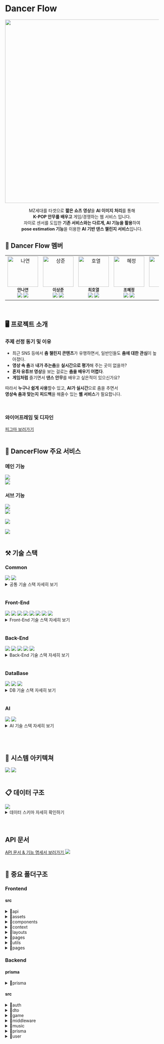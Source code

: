 # Dancer Flow

<div align="center">
<img src="./images/logo.png" width="600px">
<p align="center">
MZ세대를 타겟으로 <b>짧은 쇼츠 영상</b>을 <b>AI 이미지 처리</b>를 통해</br>
 <b>K-POP 안무를 배우고</b> 게임/경쟁하는 웹 서비스 입니다.</br>
 자이로 센서를 도입한 <b>기존 서비스와는 다르게, AI 기능을 활용</b>하여 </br><b>pose estimation 기능</b>을 이용한 <b>AI 기반 댄스 챌린지 서비스</b>입니다.
</p>
</div>

## 🤹 **Dancer Flow 멤버**

<table>
  <tr>
    <td align="center"><img src="./images/members/1.png" width="100px" alt="나연"/><br /><sub><b>안나연</b></sub><br />
    <img src="https://img.shields.io/badge/FrontEnd-386ED7?style=flat-square&logoColor=white"/>
    <img src="https://img.shields.io/badge/AI-63BA71?style=flat-square&logoColor=white"/>
    </td>
    <td align="center"><img src="./images/members/2.png" width="100px" alt="상준"/><br /><sub><b>이상준</b></sub><br />
    <img src="https://img.shields.io/badge/FrontEnd-386ED7?style=flat-square&logoColor=white"/>
    <img src="https://img.shields.io/badge/AI-63BA71?style=flat-square&logoColor=white"/>
    </td>
    <td align="center"><img src="./images/members/3.jpg" width="100px" alt="호열"/><br /><sub><b>최호열</b></sub><br />
    <img src="https://img.shields.io/badge/FrontEnd-386ED7?style=flat-square&logoColor=white"/>
     <img src="https://img.shields.io/badge/AI-63BA71?style=flat-square&logoColor=white"/>
    </td>
    <td align="center"><img src="./images/members/4.jpg" width="100px" alt="혜정"/><br /><sub><b>조혜정</b></sub><br />
    <img src="https://img.shields.io/badge/BackEnd-EA5E5E?style=flat-square&logoColor=white"/>
    <img src="https://img.shields.io/badge/AI-63BA71?style=flat-square&logoColor=white"/>
    </td>
    <td align="center"><img src="./images/members/5.jpg" width="100px" alt="기석"/><br /><sub><b>이기석</b></sub><br />
    <img src="https://img.shields.io/badge/BackEnd-EA5E5E?style=flat-square&logoColor=white"/>
    <img src="https://img.shields.io/badge/AI-63BA71?style=flat-square&logoColor=white"/>
    </td>
   
  </tr>
  
</table>
<br/>

## 🖥️ 프로젝트 소개

### 주제 선정 동기 및 이유

- 최근 SNS 등에서 **춤 챌린지 콘텐츠**가 유행하면서,
  일반인들도 **춤에 대한 관심**이 높아졌다.
- **영상 속 춤**과 **내가 추는춤**을 **실시간으로 평가**해
  주는 곳이 없을까?
- **혼자 유튜브 영상**을 보는 걸로는 **춤을 배우기 어렵다**.
- **게임처럼** 즐기면서 **댄스 안무**를 배우고 싶은적이 있으신가요?
  <br/>

따라서 **누구나 쉽게 사용**할수 있고, **AI가 실시간**으로 춤을 추면서 <br/>
**영상속 춤과 맞는지** **피드백**을 해줄수 있는 **웹 서비스**가 필요합니다.

<br/>

### 와이어프레임 및 디자인

<a href="https://www.figma.com/file/mhE3I4SMh33XQUEo3NqF20/Team11?type=design&node-id=0-1&mode=design">피그마 보러가기</a>
<br/>
<br/>

## 📝 DancerFlow 주요 서비스

### 메인 기능

<img src="./images/function/챌린지모드.png" >
  <br/>
<img src="./images/function/연습모드.png">
  <br/>

### 서브 기능

<img src="./images/function/서브기능.png">
<br/>
<img src="./images/function/노래선택.png">
  <br/>
<br/>
<img src="./images/function/대시보드.png">
  <br/>
<br/>
<img src="./images/function/서브기능1.png">
  <br/>
  <br/>

## ⚒️ 기술 스택

### **Common**

  <div>
    <img src="https://img.shields.io/badge/Typescript-3178C6?style=flat-square&logo=Typescript&logoColor=white"/>
    <img src="https://img.shields.io/badge/Git-F05032?style=flat&logo=Git&logoColor=white"/>
  </div>
  <details>
  <summary>
  공통 기술 스택 자세히 보기
  </summary>

<br/>
<img src="https://img.shields.io/badge/Typescript-3178C6?style=for-the-badge&logo=Typescript&logoColor=white"/>

  <details>
      <summary> Javascript의 한계</summary>
      Javascript는 타입에 제약이 없어 의도치 않은 문제점을 발생시킬 수 있습니다.  
        이러한 문제점은 디버깅을 쉽게 하지 못하게 되고 결국 개발생산성을 저하시키는 요인이 됩니다.
    </details>

  <details>
      <summary>최고의 개발 환경</summary>
      Typescript는 Javascript의 정적버전 언어입니다.동적타입 언어인 Javascript가 가진 단점을 명확한 타입 지정으로 보완이 가능하며,  
     이는 자동완성,타입유추 등 개발자에게 보다 나은 개발환경을 제공해줍니다.
    </details>
    <br/>
       <img src="https://img.shields.io/badge/Git-F05032?style=for-the-badge&logo=Git&logoColor=white"/>
     <details>
       <summary>Git Flow</summary>

  - Git Flow는 코드의 안정성을 유지하면서도 동시에 여러 버전과 기능을 관리할 수 있게 해주는 강력한 브랜치 관리 전략입니다.
  - 코드의 품질을 향상시키고, 프로젝트 관리를 효과적으로 수행할 수 있습니다.
  <div>
      <img src="./images/gitFlow.jpg" width="800px">
      </div>
  </details>
  </details>

 

<br/>

### **Front-End**

<div>
  <img src="https://img.shields.io/badge/React-61DAFB?style=flat-square&logo=React&logoColor=white"/>
  <img src="https://img.shields.io/badge/Vite-646CFF?style=flat-square&logo=Vite&logoColor=white"/>
  <img src="https://img.shields.io/badge/React Query-FF4154?style=flat-square&logo=ReactQuery&logoColor=white"/>
  <img src="https://img.shields.io/badge/ReChart-24B6C0?style=flat-square&logoColor=white"/>
  <img src="https://img.shields.io/badge/LottieFiles-00DDB3?style=flat-square&logoColor=white"/>
 <img src="https://img.shields.io/badge/Axios-5A29E4?style=flat-square&logo=Axios&logoColor=white"/>
  <img src="https://img.shields.io/badge/Styled Components-DB7093?style=flat-square&logo=styled-components&logoColor=white"/>
   <img src="https://img.shields.io/badge/Three.js-000000?style=flat-square&logo=Three.js&logoColor=white"/>

</div>
   <details>
     <summary>
     Front-End 기술 스택 자세히 보기
     </summary>
     <br/>
<img src="https://img.shields.io/badge/Vite-646CFF?style=for-the-badge&logo=Vite&logoColor=white"/>
<details><summary>
빠른 cold start, 즉시 업데이트 및 HMR(Hot Module Replacement)을 제공
</summary>

- Vite는 개발 서버가 처음 시작할 때 파일들을 모두 번들링하지 않습니다. 대신, 필요한 파일만 즉시 변환하여 서빙하므로 개발 서버 시작이 빠릅니다.
- 개발시 빠른 반응 속도를 가능하게 하므로, 개발 생산성을 높이는데 큰 도움이 됩니다.
  </details>
       <br/>
       <img src="https://img.shields.io/badge/React Query-FF4154?style=for-the-badge&logo=ReactQuery&logoColor=white"/>

     <details>
       <summary>보다 편한 비동기 처리</summary>

  - Api 호출을 하는 일련의 과정을 Tanstack-Query에서 제공하는 hook을 통해 편리하게 사용할 수 있습니다.
  </details>
  <details>
  <summary>
  캐싱
  </summary>

  - 한번 처리된 데이터는 queryKey값을 통해 캐싱화 되며 불필요한 api호출을 줄일 수 있습니다.  
    이는 페이지 이동이 잦은 사용자에게 실시간 환경을 제공함으로서 보다 나은 사용자경험을 제공합니다.

</details>

<details>
<summary>강력한 비동기 상태관리</summary>

- Tanstack-Query에서 제공하는 hook 옵션들은 강력한 비동기 상태관리를 가능하게 합니다.  
Suspense에서 관리하는 3가지 상태(pendding,ready,errored)를 react-query에서 직접적으로 접근하여  
isLoading,isFetching,isError,onSuccess,onSettled 등의 옵션으로 간편하게 관리 할 수 있게 해주며,  
이러한 옵션들은 api 호출 시 발생되는 복잡한 다중 이벤트 처리에도 강력한 힘을 발휘합니다.  
또한 전역으로 설정하여 일괄적으로 조건부 처리 또한 가능합니다.
</details>
<br/>
<img src="https://img.shields.io/badge/ReChart-24B6C0?style=for-the-badge&logoColor=white"/>

<details><summary>
React에 최적화된 선언적인 리액트 차트 라이브러리
</summary>

- Rechart와 같은 선언적 라이브러리를 사용하면, 개발자는 어떻게 그래프를 그려야 하는지에 대한 복잡한 과정을 걱정할 필요가 없습니다.
- 각 컴포넌트가 어떤 데이터를 사용하고 어떤 모양을 가지길 원하는지만 선언하여 코드의 가독성을 높여줍니다.
</details>
<br/>
 <img src="https://img.shields.io/badge/LottieFiles-00DDB3?style=for-the-badge&logoColor=white"/>

<details>
<summary>JSON 기반으로 애니메이션을 더 쉽고 효율적으로 제공</summary>

- Lottie 애니메이션은 JSON 파일 형태로 표현되므로, 비트맵 애니메이션(GIF 등)에 비해 크기가 크게 줄어듭니다. 이로 인해 로딩 시간이 줄어들고, 전반적인 웹사이트나 앱 성능이 향상됩니다.
- 사용자의 상호작용에 따라 애니메이션을 변경하거나 반응할 수 있습니다.
- 다양한 플랫폼(iOS, Android, 웹 등)에서 동작하므로, 플랫폼 간에 일관된 애니메이션을 제공할 수 있습니다.

</details>
<br/>
<img src="https://img.shields.io/badge/Axios-5A29E4?style=for-the-badge&logo=Axios&logoColor=white"/>

<details>
<summary>
일괄적인 예외 처리
</summary>

- Intercepter를 통해 response,request에 접근하여 일괄적인 예외처리가 가능합니다.
  </details>

<details>
  <summary>
  Parsing
  </summary>

- axios는 자체적으로 response,requset 데이터를 parsing해주어서 fetch보다 간편하게 사용이 가능합니다.

</details>
<br/>
<img src="https://img.shields.io/badge/Styled Components-DB7093?style=for-the-badge&logo=Three.js&logoColor=white"/>

<details>
<summary>효율적인 재사용</summary>

- 한번 선언으로 여러 곳에서 재사용이 가능하며, 필요의 경우 상속을 통해 부가적으로 수정하는 것 또한 가능합니다.
  </details>

   <details>
      <summary>
      조건부 스타일
      </summary>

  - props를 통해 javascript를 이용한 조건부 스타일링은 styled-components의 강력한 기능 중 하나입니다.
   </details>
  <details>
     <summary>
     전역 스타일 관리
     </summary>

  - Theme을 통해 일괄적인 스타일 수정이 가능합니다.
    </details>

<br/>
<img src="https://img.shields.io/badge/Three.js-000000?style=for-the-badge&logo=Three.js&logoColor=white"/>

<details>
<summary>3D 컴퓨터 그래픽을 생성하고 표시하기 위한 크로스-플랫폼 JavaScript 라이브러리</summary>

- 복잡한 3D 애니메이션 및 시각적 효과를 웹사이트에 쉽게 적용할 수 있습니다.

</details>
</details>

<br/>

### **Back-End**

<div>
   <img src="https://img.shields.io/badge/NestJS-E0234E?style=flat-square&logo=NestJS&logoColor=white"/>
    <img src="https://img.shields.io/badge/Amazon S3-569A31?style=flat-square&logo=Amazon S3&logoColor=white"/>
    <img src="https://img.shields.io/badge/Swagger-85EA2D?style=flat-square&logo=Swagger&logoColor=white"/>
    <img src="https://img.shields.io/badge/JSON Web Tokens-000000?style=flat-square&logo=JSON Web Tokens&logoColor=white"/>
   <img src="https://img.shields.io/badge/PM2-2B037A?style=flat-square&logo=PM2&logoColor=white"/>
   </div>
   <details>
   <summary>
   Back-End 기술 스택 자세히 보기
   </summary>
   <br/>
<img src="https://img.shields.io/badge/NestJS-E0234E?style=for-the-badge&logo=NestJS&logoColor=white"/>

<details>
    <summary>
TypeScript 기반의 백엔드 프레임워크, 유지 보수성, 확장성
    </summary>

- NestJS는 뛰어난 테스트 지원과 함께 TypeScript의 장점을 제공하므로, 개발 프로세스를 보다 안전하고 효율적으로 만듭니다.
- 그 구조가 Angular와 유사하여 Angular를 사용하는 프론트엔드 개발자가 쉽게 이해할 수 있습니다.

  </details>
<br/>
<img src="https://img.shields.io/badge/Amazon S3-569A31?style=for-the-badge&logo=Amazon S3&logoColor=white"/>

<details>
    <summary>
안정적이고 확장 가능한 스토리지 서비스
    </summary>

- Amazon S3는 거의 무제한의 스토리지 공간을 제공하며, 사용량에 따라 비용을 지불하므로 비용 효율적입니다.

 </details>

<details>
    <summary>
데이터 백업과 복원이 용이
    </summary>

- 높은 내구성과 99%의 가용성을 제공하여 데이터 손실의 위험을 최소화합니다.
</details>
<br/>
   <img src="https://img.shields.io/badge/Swagger-85EA2D?style=for-the-badge&logo=Swagger&logoColor=white"/>

<details>
    <summary>
RESTful API를 설계, 빌드, 문서화
    </summary>

- Swagger를 사용하면 API의 명세를 쉽게 작성하고, 그에 따라 클라이언트와 서버의 인터페이스를 자동으로 생성할 수 있습니다.

- 팀원 간의 협업이 용이하고, API의 신뢰성과 품질을 향상시킬 수 있습니다.
  <br/>
     </details>
  <br/>

     <img src="https://img.shields.io/badge/JSON Web Tokens-000000?style=for-the-badge&logo=JSON Web Tokens&logoColor=white"/>

<details>
    <summary>
무상태 인증 및 정보 교환에 우수한 표준
    </summary>

- JWT는 클라이언트와 서버 간의 정보를 JSON 객체 형태로 안전하게 전송하는 데 사용됩니다.
- 이 토큰은 디지털 서명이 되어 있어, 정보의 신뢰성과 보안성을 보장합니다.
  <br/>
     </details>
  <br/>

     <img src="https://img.shields.io/badge/PM2-2B037A?style=for-the-badge&logo=PM2&logoColor=white"/>

<details>
    <summary>
안정적인 운영
    </summary>

- PM2는 애플리케이션의 로드 밸런싱, 장애 복구, 로그 관리 등을 수행하므로, 애플리케이션의 안정성과 가용성을 높입니다.
</details>
<br/>

</details>
</details>
</details>

</details>
<br/>
  <!-- 백엔드 -->

### **DataBase**

<div>
    <img src="https://img.shields.io/badge/DataGrip-000000?style=flat-square&logo=DataGrip&logoColor=white"/>
    <img src="https://img.shields.io/badge/Prisma-2D3748?style=flat-square&logo=Prisma&logoColor=white"/>
    <img src="https://img.shields.io/badge/MySQL-4479A1?style=flat-square&logo=MySQL&logoColor=white"/>   
    </div>
    <details>
    <summary>
    DB 기술 스택 자세히 보기
    </summary>
    <br/>
<img src="https://img.shields.io/badge/DataGrip-000000?style=for-the-badge&logo=PlanetScale&logoColor=white"/>

<details>
  <summary>
다양한 데이터베이스를 지원하는 통합 개발 환경(IDE)

  </summary>

- DataGrip은 코드 자동완성, SQL 검증, 데이터베이스 스키마 관리 등 다양한 기능을 제공합니다.
- 이를 통해 데이터베이스와 작업하는 시간을 줄이고, 오류를 최소화할 수 있습니다.
  </details>

<br/>
 <img src="https://img.shields.io/badge/Prisma-2D3748?style=for-the-badge&logo=Prisma&logoColor=white"/>

<details>
  <summary>
    사용하기 쉽고 안정적인 ORM
  </summary>

- Prisma는 SQL 쿼리를 자동으로 생성하고, 타입 안전성을 보장하는 모델을 제공합니다.
- 이로 인해 데이터베이스와의 작업이 간소화되고, 실수를 줄일 수 있습니다.
</details>
<br/>
<img src="https://img.shields.io/badge/MySQL-4479A1?style=for-the-badge&logo=Cloudflare&logoColor=white"/>

<details>
  <summary>
안정적인 오픈소스 관계형 데이터베이스
  </summary>

- MySQL은 광범위하게 사용되는 데이터베이스로, 다양한 언어와 플랫폼에서 잘 작동합니다.
- 대용량의 데이터를 안정적으로 처리하고, 트랜잭션 등의 복잡한 작업을 지원합니다.

</details>
<br/>
    </details>
     <br/>

### **AI**

<div>
    <img src="https://img.shields.io/badge/TensorFlow-FF6F00?style=flat-square&logo=TensorFlow&logoColor=white"/>
    <img src="https://img.shields.io/badge/Google Colab-F9AB00?style=flat-square&logo=Google Colab&logoColor=white"/>   
    </div>
    <details>
    <summary>
    AI 기술 스택 자세히 보기
    </summary>
    <br/>
<img src="https://img.shields.io/badge/TensorFlow-FF6F00?style=for-the-badge&logo=TensorFlow&logoColor=white"/>

<details>
  <summary>
성능이 우수하고 확장성이 높음

  </summary>

- TensorFlow는 높은 수준의 API를 제공하여 복잡한 머신러닝 알고리즘을 손쉽게 구현할 수 있습니다.
- CPU와 GPU를 모두 지원하여 성능을 최적화하고, 다양한 플랫폼에서 사용할 수 있습니다.
  </details>
<details>
  <summary>
Pose Estimation을 위해 MoveNet Thunder 모델을 적용

  </summary>

- TensorFlow는 MoveNet Thunder와 같은 미리 학습된 모델을 활용하여 빠르고 정확한 추론을 가능케 합니다.
- Dancer Flow 서비스는 1명의 동작을 감지하는 서비스이고, 배포 시에 GPU 사용이 불가능하기에 CPU에서도 속도가 빨라야한다.
- top-down 방식은 모든 사람을 감지하고 각각의 포즈를 추정하는 과정이 필요하므로, 처리 속도가 비교적 느립니다.
- bottom-up 방식은 이미지에서 동시에 모든 조인트를 감지하기 때문에 처리 속도가 빠릅니다.

<div>
<p>따라서 1명의 동작을 감지하는 single person 방식과 실시간으로 행동을 감지해야 되기 때문에 속도가 빠른 bottom-up 방식인 MoveNet Thunder 모델을 채택</p>
<img src="./images/aiModel.png" width="800px"/>
</div>
  </details>

<br/>
 <img src="https://img.shields.io/badge/Google Colab-F9AB00?style=for-the-badge&logo=Google Colab&logoColor=white"/>

<details>
  <summary>
    간편한 접근성
  </summary>

- Google Colab은 어디에서나 인터넷을 통해 접근이 가능하며, 별도의 설정이나 설치 없이 주요 머신러닝 라이브러리를 바로 사용할 수 있습니다.

</details>
<details>
  <summary>
    클라우드 기반의 무료 Jupyter 노트북 환경
  </summary>

- 필요에 따라 GPU와 TPU를 무료로 활용할 수 있어, 대규모 데이터를 처리하거나 복잡한 모델을 학습하는 데 적합합니다.
</details>

<br/>
    </details>
     <br/>

<br/>
<br/>

## 🧬 시스템 아키텍쳐

<img src="./images/system1.png" >
<img src="./images/system2.png" >
<br/>
<br/>

## 📋 데이터 구조

<img src="./images/erd.png">
<details>
  <summary>
  데이터 스키마 자세히 확인하기
  </summary>

```prisma
model item {
  id         Int         @id @default(autoincrement()) @db.UnsignedInt
  name       String      @unique(map: "name") @db.VarChar(255)
  image_url  String      @db.VarChar(255)
  created_at DateTime    @default(now()) @db.Timestamp(0)
  user_info  user_info[]
  user_item  user_item[]
}

model music {
  id                 Int                 @id @default(autoincrement()) @db.UnsignedInt
  name               String              @db.VarChar(255)
  genre_id           Int?                @db.UnsignedInt
  singer_id          Int                 @db.UnsignedInt
  album_image_url    String              @default("https://www.google.com/url?sa=i&url=https%3A%2F%2Fgithub.com%2Fscottsweb%2Fnull&psig=AOvVaw3BsOhYVRqYg2iiMss_NVsU&ust=1683609303786000&source=images&cd=vfe&ved=0CBEQjRxqFwoTCPCGp9n75P4CFQAAAAAdAAAAABAJ") @db.VarChar(255)
  description        String?             @db.VarChar(255)
  likes              Int                 @default(0) @db.UnsignedInt
  played             Int                 @default(0) @db.UnsignedInt
  created_at         DateTime            @default(now()) @db.Timestamp(0)
  deleted_at         DateTime?           @db.Timestamp(0)
  music_genre        music_genre?        @relation(fields: [genre_id], references: [id], onDelete: NoAction, onUpdate: NoAction, map: "music_music_genre_id_fk")
  music_singer       music_singer        @relation(fields: [singer_id], references: [id], onDelete: NoAction, onUpdate: NoAction, map: "music_music_singer_id_fk")
  music_answer       music_answer?
  music_answer_sheet music_answer_sheet?
  user_likes         user_likes[]
  user_play_log      user_play_log[]
  user_score         user_score[]

  @@index([genre_id], map: "music_music_genre_id_fk")
  @@index([singer_id], map: "music_music_singer_id_fk")
}

model music_answer {
  id          Int      @id @default(autoincrement()) @db.UnsignedInt
  music_id    Int      @unique(map: "music_id") @db.UnsignedInt
  video_url   String   @db.VarChar(255)
  total_count Int      @db.UnsignedInt
  total_score Int      @db.UnsignedInt
  created_at  DateTime @default(now()) @db.Timestamp(0)
  music       music    @relation(fields: [music_id], references: [id], onDelete: NoAction, onUpdate: NoAction, map: "music_answer_music_id_fk")
}

model music_answer_sheet {
  id         Int      @id @default(autoincrement()) @db.UnsignedInt
  music_id   Int      @unique(map: "music_id") @db.UnsignedInt
  sheet      Json
  created_at DateTime @default(now()) @db.Timestamp(0)
  music      music    @relation(fields: [music_id], references: [id], onDelete: NoAction, onUpdate: NoAction, map: "music_answer_sheet_music_id_fk")

  @@index([music_id], map: "music_answer_sheet_music_id_fk")
}

model music_genre {
  id         Int      @id @default(autoincrement()) @db.UnsignedInt
  name       String   @unique(map: "name") @db.VarChar(255)
  created_at DateTime @default(now()) @db.Timestamp(0)
  music      music[]
}

model music_singer {
  id         Int      @id @default(autoincrement()) @db.UnsignedInt
  name       String   @unique(map: "name") @db.VarChar(255)
  created_at DateTime @default(now()) @db.Timestamp(0)
  music      music[]
}

model tier {
  id            Int             @id @default(autoincrement()) @db.UnsignedInt
  name          tier_name       @unique(map: "name")
  image_url     String?         @db.VarChar(255)
  created_at    DateTime        @default(now()) @db.Timestamp(0)
  user_tier_log user_tier_log[]
}

model user {
  id            Int             @id @default(autoincrement()) @db.UnsignedInt
  created_at    DateTime        @default(now()) @db.Timestamp(0)
  deleted_at    DateTime?       @db.Timestamp(0)
  user_admin    user_admin?
  user_auth     user_auth?
  user_info     user_info?
  user_item     user_item[]
  user_likes    user_likes[]
  user_play_log user_play_log[]
  user_score    user_score[]
  user_tier_log user_tier_log[]
  user_token    user_token?
}

model user_admin {
  id         Int       @id @default(autoincrement()) @db.UnsignedInt
  user_id    Int       @unique(map: "user_id") @db.UnsignedInt
  created_at DateTime  @default(now()) @db.Timestamp(0)
  deleted_at DateTime? @db.Timestamp(0)
  user       user      @relation(fields: [user_id], references: [id], onDelete: NoAction, onUpdate: NoAction, map: "user_admin_user_id_fk")
}

model user_auth {
  id        Int            @id @default(autoincrement()) @db.UnsignedInt
  user_id   Int            @unique(map: "user_id") @db.UnsignedInt
  email     String?        @db.VarChar(320)
  password  String?        @db.VarChar(128)
  social_id String?        @db.VarChar(255)
  type      user_auth_type
  user      user           @relation(fields: [user_id], references: [id], onDelete: NoAction, onUpdate: NoAction, map: "user_auth_user_id_fk")
}

model user_info {
  id                Int    @id @default(autoincrement()) @db.UnsignedInt
  user_id           Int    @unique(map: "user_id") @db.UnsignedInt
  nickname          String @unique(map: "nickname") @db.VarChar(50)
  profile_image_url String @default("https://ai11dancerflow-upload-user-profile-image.s3.ap-northeast-2.amazonaws.com/default.jpg") @db.VarChar(255)
  xp                Int    @default(0) @db.UnsignedInt
  item_id           Int    @default(2) @db.UnsignedInt
  item              item   @relation(fields: [item_id], references: [id], onDelete: NoAction, onUpdate: NoAction, map: "user_info_item__fk")
  user              user   @relation(fields: [user_id], references: [id], onDelete: NoAction, onUpdate: NoAction, map: "user_info_user_id_fk")

  @@index([xp], map: "user_info_tier_id_fk")
  @@index([item_id], map: "user_info_item__fk")
}

model user_item {
  id         Int      @id @default(autoincrement()) @db.UnsignedInt
  user_id    Int      @db.UnsignedInt
  item_id    Int      @db.UnsignedInt
  created_at DateTime @default(now()) @db.Timestamp(0)
  is_using   Int      @db.TinyInt
  item       item     @relation(fields: [item_id], references: [id], onDelete: NoAction, onUpdate: NoAction, map: "user_item_item_id_fk")
  user       user     @relation(fields: [user_id], references: [id], onDelete: NoAction, onUpdate: NoAction, map: "user_item_user_id_fk")

  @@index([item_id], map: "user_item_item_id_fk")
  @@index([user_id], map: "user_item_user_id_fk")
}

model user_likes {
  id         Int      @id @default(autoincrement()) @db.UnsignedInt
  user_id    Int      @db.UnsignedInt
  music_id   Int      @db.UnsignedInt
  created_at DateTime @default(now()) @db.Timestamp(0)
  music      music    @relation(fields: [music_id], references: [id], onDelete: NoAction, onUpdate: NoAction, map: "user_likes_music_id_fk")
  user       user     @relation(fields: [user_id], references: [id], onDelete: NoAction, onUpdate: NoAction, map: "user_likes_user_id_fk")

  @@index([music_id], map: "user_likes_music_id_fk")
  @@index([user_id], map: "user_likes_user_id_fk")
}

model user_play_log {
  id         Int      @id @default(autoincrement()) @db.UnsignedInt
  user_id    Int      @db.UnsignedInt
  music_id   Int      @db.UnsignedInt
  created_at DateTime @default(now()) @db.Timestamp(0)
  music      music    @relation(fields: [music_id], references: [id], onDelete: NoAction, onUpdate: NoAction, map: "user_play_log_music_id_fk")
  user       user     @relation(fields: [user_id], references: [id], onDelete: NoAction, onUpdate: NoAction, map: "user_play_log_user_id_fk")

  @@index([music_id], map: "user_play_log_music_id_fk")
  @@index([user_id], map: "user_play_log_user_id_fk")
}

model user_score {
  id                Int                @id @default(autoincrement()) @db.UnsignedInt
  user_id           Int                @db.UnsignedInt
  music_id          Int                @db.UnsignedInt
  score             Float              @db.Float
  rank              user_score_rank
  delta_xp          Int                @default(0)
  created_at        DateTime           @default(now()) @db.Timestamp(0)
  is_practice       Boolean            @default(false)
  music             music              @relation(fields: [music_id], references: [id], onDelete: NoAction, onUpdate: NoAction, map: "user_score_music_id_fk")
  user              user               @relation(fields: [user_id], references: [id], onDelete: NoAction, onUpdate: NoAction, map: "user_score_user_id_fk")
  user_score_detail user_score_detail?

  @@index([music_id], map: "user_score_music_id_fk")
  @@index([user_id], map: "user_score_user_id_fk")
}

model user_score_detail {
  id         Int        @id @default(autoincrement()) @db.UnsignedInt
  score_id   Int        @unique(map: "score_id") @db.UnsignedInt
  perfect    Int        @default(0) @db.UnsignedInt
  great      Int        @default(0) @db.UnsignedInt
  good       Int        @default(0) @db.UnsignedInt
  normal     Int        @default(0) @db.UnsignedInt
  miss       Int        @default(0) @db.UnsignedInt
  user_score user_score @relation(fields: [score_id], references: [id], onDelete: NoAction, onUpdate: NoAction, map: "user_score_detail_user_score_id_fk")
}

model user_token {
  id            Int      @id @default(autoincrement()) @db.UnsignedInt
  user_id       Int      @unique(map: "user_id") @db.UnsignedInt
  refresh_token String   @unique(map: "refresh_token") @db.VarChar(255)
  expired_at    DateTime @db.Timestamp(0)
  created_at    DateTime @default(now()) @db.Timestamp(0)
  user          user     @relation(fields: [user_id], references: [id], onDelete: NoAction, onUpdate: NoAction, map: "token_user_id_fk")
}

model user_tier_log {
  id         Int      @id @default(autoincrement()) @db.UnsignedInt
  user_id    Int      @db.UnsignedInt
  tier_id    Int      @db.UnsignedInt
  created_at DateTime @default(now()) @db.Timestamp(0)
  tier       tier     @relation(fields: [tier_id], references: [id], onDelete: NoAction, onUpdate: NoAction, map: "user_tier_log_tier_id_fk")
  user       user     @relation(fields: [user_id], references: [id], onDelete: NoAction, onUpdate: NoAction, map: "user_tier_log_user_id_fk")

  @@index([tier_id], map: "user_tier_tier_id_fk")
  @@index([user_id], map: "user_tier_user_id_fk")
}

enum user_auth_type {
  email
  google
  apple
  naver
  kakao
}

enum tier_name {
  BRONZE
  SILVER
  GOLD
  PLATINUM
  DIAMOND
  UNRANKED
}

enum user_score_rank {
  F
  D
  C
  B
  A
  S
  SSS
}
```

</details>
<br/>
<br/>

## API 문서
<a href="https://docs.google.com/spreadsheets/d/1XZ44r_qsvCw8qEZWu2wg9fJJ1E35r6MLA2YXj1bUuZM/edit?usp=sharing">
API 문서 & 기능 명세서 보러가기
</a>
<img src="./images/API.png">
<br/>
<br/>

## 📂 중요 폴더구조

### Frontend

#### src

<details>
  <summary>
  📂api
  </summary>

📦api
┣ 📜authApi.ts
┣ 📜gameApi.ts
┣ 📜musicApi.ts
┣ 📜useDeleteLogoutMutation.ts
┣ 📜useDeleteMusicLikeMutation.ts
┣ 📜useGetGameDataQuery.ts
┣ 📜useGetGameHistoryDetailQuery.ts
┣ 📜useGetGameHistoryQuery.ts
┣ 📜useGetGameResult.ts
┣ 📜useGetGameStamps.ts
┣ 📜useGetMusicDetailQuery.ts
┣ 📜useGetMusicListQuery.ts
┣ 📜useGetMusicRankingQuery.ts
┣ 📜useGetMusicSearchQuery.ts
┣ 📜useGetUserItem.ts
┣ 📜useGetUserLikesQuery.ts
┣ 📜useGetUserProfileQuery.ts
┣ 📜useGetUserVerifyQuery.ts
┣ 📜usePatchMusicLikeMutation.ts
┣ 📜usePatchtUserPasswordMutation.ts
┣ 📜usePostLoginMutation.ts
┣ 📜usePostPlayDataMutation.ts
┗ 📜usePostSignUpMutation.ts

</details>

<details>
  <summary>
  📂assets
  </summary>

📦assets
┣ 📂gameLogo
┃ ┣ 📜countdown.mp4
┃ ┣ 📜dancerflow.mp4
┃ ┗ 📜dancerflow.png
┣ 📂lottie
┃ ┣ 📜good.json
┃ ┣ 📜great.json
┃ ┣ 📜likeBtn.json
┃ ┣ 📜miss.json
┃ ┣ 📜normal.json
┃ ┣ 📜perfect.json
┃ ┣ 📜rankingBanner.json
┃ ┣ 📜star.json
┃ ┣ 📜startBtn.json
┃ ┗ 📜tropy.json
┣ 📂ranks
┃ ┣ 📜bronze.png
┃ ┣ 📜diamond.png
┃ ┣ 📜gold.png
┃ ┣ 📜platinum.png
┃ ┣ 📜prize.png
┃ ┣ 📜silver.png
┃ ┣ 📜star.png
┃ ┗ 📜top_rank.png
┗ 📂user
┃ ┣ 📜profile.jpeg
┃ ┗ 📜smile.svg

</details>

<details>
  <summary>
  📂components
  </summary>
     
 📦components
 ┣ 📂common
 ┃ ┣ 📜DragDrop.tsx
 ┃ ┣ 📜LoadingView.tsx
 ┃ ┣ 📜ModalFrame.tsx
 ┃ ┗ 📜ProgressBar.tsx
 ┣ 📂main
 ┃ ┣ 📜LoginForm.tsx
 ┃ ┣ 📜LoginModal.tsx
 ┃ ┣ 📜SignUpForm.tsx
 ┃ ┣ 📜ThreeIntro.jsx
 ┃ ┗ 📜VideoContainer.tsx
 ┣ 📂musicList
 ┃ ┣ 📂content
 ┃ ┃ ┣ 📜ContentSlide.tsx
 ┃ ┃ ┣ 📜index.tsx
 ┃ ┃ ┣ 📜LikeBtn.tsx
 ┃ ┃ ┣ 📜ModeBackground.tsx
 ┃ ┃ ┣ 📜MusicModal.tsx
 ┃ ┃ ┣ 📜MusicModalContent.tsx
 ┃ ┃ ┣ 📜RankingBanner.tsx
 ┃ ┃ ┣ 📜SpeedSetting.tsx
 ┃ ┃ ┣ 📜StartBtn.tsx
 ┃ ┃ ┣ 📜TopRanking.tsx
 ┃ ┃ ┗ 📜Tropy.tsx
 ┃ ┗ 📂filter
 ┃ ┃ ┗ 📜Filter.tsx
 ┣ 📂result
 ┃ ┣ 📜index.tsx
 ┃ ┣ 📜MusicInfo.tsx
 ┃ ┗ 📜TopRanking.tsx
 ┗ 📂user
 ┃ ┣ 📂main
 ┃ ┃ ┣ 📜index.tsx
 ┃ ┃ ┗ 📜ScoreInfo.tsx
 ┃ ┣ 📜Bottom.tsx
 ┃ ┣ 📜EditModal.tsx
 ┃ ┣ 📜ItemModal.tsx
 ┃ ┗ 📜Profile.tsx
  
</details>

<details>
  <summary>
  📂context
  </summary>
     
 📦context
 ┗ 📜Context.tsx  
  
</details>

<details>
  <summary>
  📂layouts
  </summary>

📦layouts
┣ 📜BgmPlayer.tsx
┣ 📜Navbar.tsx
┣ 📜NavUserInfo.tsx
┗ 📜Rootlayout.tsx

</details>

<details>
  <summary>
  📂pages
  </summary>
     
📦pages
 ┣ 📂adminPage
 ┃ ┗ 📜index.tsx
 ┣ 📂challengePage
 ┃ ┣ 📂Score
 ┃ ┃ ┣ 📜index.tsx
 ┃ ┃ ┗ 📜Score.tsx
 ┃ ┣ 📜Game.tsx
 ┃ ┣ 📜index.tsx
 ┃ ┗ 📜Pose.tsx
 ┣ 📂mainPage
 ┃ ┗ 📜index.tsx
 ┣ 📂modePage
 ┃ ┣ 📂three
 ┃ ┃ ┣ 📂material
 ┃ ┃ ┃ ┣ 📜grid.jpg
 ┃ ┃ ┃ ┗ 📜grid.png
 ┃ ┃ ┣ 📜Background.jsx
 ┃ ┃ ┣ 📜Challenge.jsx
 ┃ ┃ ┣ 📜Construction.jsx
 ┃ ┃ ┣ 📜DanceFloor.jsx
 ┃ ┃ ┣ 📜Floor.jsx
 ┃ ┃ ┣ 📜index.jsx
 ┃ ┃ ┣ 📜Logo.jsx
 ┃ ┃ ┣ 📜Model.jsx
 ┃ ┃ ┣ 📜Player.jsx
 ┃ ┃ ┣ 📜Pointer.jsx
 ┃ ┃ ┣ 📜Practice.jsx
 ┃ ┃ ┗ 📜Room.jsx
 ┃ ┗ 📜index.tsx
 ┣ 📂musicListPage
 ┃ ┗ 📜index.tsx
 ┣ 📂practicePage
 ┃ ┣ 📜Game.tsx
 ┃ ┣ 📜index.tsx
 ┃ ┗ 📜Pose.tsx
 ┣ 📂PracticeResultPage
 ┃ ┗ 📜index.tsx
 ┣ 📂resultPage
 ┃ ┗ 📜index.tsx
 ┣ 📂userPage
 ┃ ┗ 📜index.tsx
 ┗ 📜index.tsx
  
</details>
<details>
  <summary>
  📂utils
  </summary>
     
📦utils
 ┣ 📜tierUtils.tsx
 ┗ 📜validateEmail.ts
  
</details>
<details>
  <summary>
  📂pages
  </summary>
     
📦pages
 ┣ 📂adminPage
 ┃ ┗ 📜index.tsx
 ┣ 📂challengePage
 ┃ ┣ 📂Score
 ┃ ┃ ┣ 📜index.tsx
 ┃ ┃ ┗ 📜Score.tsx
 ┃ ┣ 📜Game.tsx
 ┃ ┣ 📜index.tsx
 ┃ ┗ 📜Pose.tsx
 ┣ 📂mainPage
 ┃ ┗ 📜index.tsx
 ┣ 📂modePage
 ┃ ┣ 📂three
 ┃ ┃ ┣ 📂material
 ┃ ┃ ┃ ┣ 📜grid.jpg
 ┃ ┃ ┃ ┗ 📜grid.png
 ┃ ┃ ┣ 📜Background.jsx
 ┃ ┃ ┣ 📜Challenge.jsx
 ┃ ┃ ┣ 📜Construction.jsx
 ┃ ┃ ┣ 📜DanceFloor.jsx
 ┃ ┃ ┣ 📜Floor.jsx
 ┃ ┃ ┣ 📜index.jsx
 ┃ ┃ ┣ 📜Logo.jsx
 ┃ ┃ ┣ 📜Model.jsx
 ┃ ┃ ┣ 📜Player.jsx
 ┃ ┃ ┣ 📜Pointer.jsx
 ┃ ┃ ┣ 📜Practice.jsx
 ┃ ┃ ┗ 📜Room.jsx
 ┃ ┗ 📜index.tsx
 ┣ 📂musicListPage
 ┃ ┗ 📜index.tsx
 ┣ 📂practicePage
 ┃ ┣ 📜Game.tsx
 ┃ ┣ 📜index.tsx
 ┃ ┗ 📜Pose.tsx
 ┣ 📂PracticeResultPage
 ┃ ┗ 📜index.tsx
 ┣ 📂resultPage
 ┃ ┗ 📜index.tsx
 ┣ 📂userPage
 ┃ ┗ 📜index.tsx
 ┗ 📜index.tsx
  
</details>

### Backend

#### prisma

<details>
  <summary>
  📂prisma
  </summary>
     
  📦prisma
 ┣ 📂migrations
 ┃ ┣ 📂20230505144017_history_init
 ┃ ┃ ┗ 📜migration.sql
 ┃ ┗ 📜migration_lock.toml
 ┗ 📜schema.prisma
  
</details>

#### src

<details>
  <summary>
  📂auth
  </summary>
     
 📦auth
 ┣ 📂dto
 ┃ ┣ 📜authCredential.dto.ts
 ┃ ┗ 📜create-user.dto.ts
 ┣ 📜auth.controller.ts
 ┣ 📜auth.module.ts
 ┗ 📜auth.service.ts
  
</details>
<details>
  <summary>
  📂dto
  </summary>
     
📦dto
 ┣ 📜create-genre.dto.ts
 ┣ 📜create-music.dto.ts
 ┣ 📜create-singer.dto.ts
 ┣ 📜get-game-rank-list.dto.ts
 ┣ 📜get-genre-info.dto.ts
 ┣ 📜get-music-info.dto.ts
 ┣ 📜get-music-list-dto.ts
 ┣ 📜get-singer-info-dto.ts
 ┣ 📜update-genre.dto.ts
 ┣ 📜update-music.dto.ts
 ┗ 📜update-singer.dto.ts
</details>
<details>
  <summary>
  📂game
  </summary>
📦game
 ┣ 📜game.controller.ts
 ┣ 📜game.module.ts
 ┗ 📜game.service.ts
</details>
<details>
  <summary>
  📂middleware
  </summary>
     
 📦middleware
 ┗ 📜jwt.strategy.ts
  
</details>
<details>
  <summary>
  📂music
  </summary>
📦music
 ┣ 📂genre
 ┃ ┣ 📜genre.controller.ts
 ┃ ┣ 📜genre.module.ts
 ┃ ┗ 📜genre.service.ts
 ┣ 📂singer
 ┃ ┣ 📜singer.controller.ts
 ┃ ┣ 📜singer.module.ts
 ┃ ┗ 📜singer.service.ts
 ┣ 📜music.controller.ts
 ┣ 📜music.module.ts
 ┗ 📜music.service.ts
</details>
<details>
  <summary>
  📂prisma
  </summary>
     
📦prisma
 ┣ 📜prisma.module.ts
 ┗ 📜prisma.service.ts
  
</details>
<details>
  <summary>
  📂user
  </summary>
 📦user
 ┣ 📂dto
 ┃ ┗ 📜update-userInfo.dto.ts
 ┣ 📜user.controller.ts
 ┣ 📜user.module.ts
 ┗ 📜user.service.ts
  
</details>
